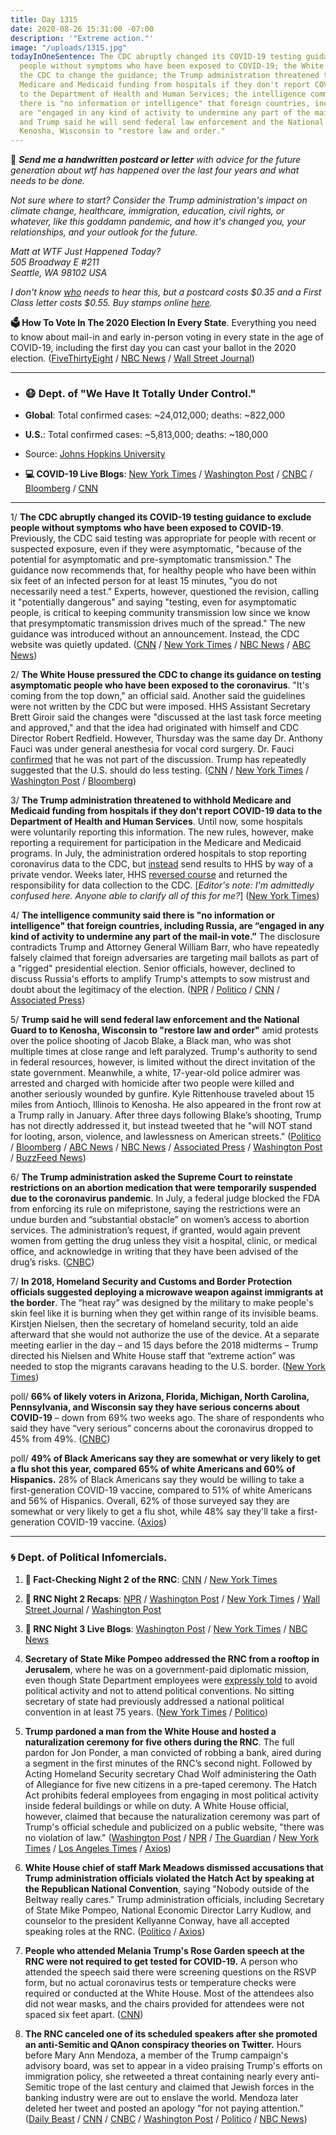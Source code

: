 ```yaml
---
title: Day 1315
date: 2020-08-26 15:31:00 -07:00
description: '"Extreme action."'
image: "/uploads/1315.jpg"
todayInOneSentence: The CDC abruptly changed its COVID-19 testing guidance to exclude
  people without symptoms who have been exposed to COVID-19; the White House pressured
  the CDC to change the guidance; the Trump administration threatened to withhold
  Medicare and Medicaid funding from hospitals if they don't report COVID-19 data
  to the Department of Health and Human Services; the intelligence community said
  there is "no information or intelligence" that foreign countries, including Russia,
  are "engaged in any kind of activity to undermine any part of the mail-in vote";
  and Trump said he will send federal law enforcement and the National Guard to to
  Kenosha, Wisconsin to "restore law and order."
---
```


💌 ***Send me a handwritten postcard or letter** with advice for the future generation about wtf has happened over the last four years and what needs to be done.* 

*Not sure where to start? Consider the Trump administration's impact on climate change, healthcare, immigration, education, civil rights, or whatever, like this goddamn pandemic, and how it's changed you, your relationships, and your outlook for the future.*

*Matt at WTF Just Happened Today?\
505 Broadway E #211\
Seattle, WA 98102 USA*

*I don't know [who](https://www.buzzfeednews.com/article/addybaird/postmaster-general-louis-dejoy-postcard-question) needs to hear this, but a postcard costs $0.35 and a First Class letter costs $0.55. Buy stamps online [here](https://store.usps.com/store/results/stamps/_/N-9y93lv).*

**🗳 How To Vote In The 2020 Election In Every State**. Everything you need to know about mail-in and early in-person voting in every state in the age of COVID-19, including the first day you can cast your ballot in the 2020 election. ([FiveThirtyEight](https://projects.fivethirtyeight.com/how-to-vote-2020/) / [NBC News](https://www.nbcnews.com/specials/plan-your-vote-state-by-state-guide-voting-by-mail-early-in-person-voting-election/index.html?cid=bc_npd_nn_ms_np-1_200816) / [Wall Street Journal](https://www.wsj.com/articles/how-to-vote-by-mail-in-every-state-11597840923))

---

* ### 😷 Dept. of "We Have It Totally Under Control."

* **Global**: Total confirmed cases: \~24,012,000; deaths: \~822,000

* **U.S.**: Total confirmed cases: \~5,813,000; deaths: \~180,000

* Source: [Johns Hopkins University](https://coronavirus.jhu.edu/map.html)

* **💻 COVID-19 Live Blogs**: [New York Times](https://www.nytimes.com/2020/08/26/world/covid-19-coronavirus.html) / [Washington Post](https://www.washingtonpost.com/nation/2020/08/26/coronavirus-covid-live-updates-us/) / [CNBC](https://www.cnbc.com/2020/08/26/coronavirus-live-updates.html) / [Bloomberg](https://www.bloomberg.com/news/articles/2020-08-25/u-s-cases-rise-0-6-fda-chief-addresses-mistake-virus-update) / [CNN](https://www.cnn.com/world/live-news/coronavirus-pandemic-08-26-20-intl/index.html)

---

1/ **The CDC abruptly changed its COVID-19 testing guidance to exclude people without symptoms who have been exposed to COVID-19**. Previously, the CDC said testing was appropriate for people with recent or suspected exposure, even if they were asymptomatic, "because of the potential for asymptomatic and pre-symptomatic transmission." The guidance now recommends that, for healthy people who have been within six feet of an infected person for at least 15 minutes, "you do not necessarily need a test." Experts, however, questioned the revision, calling it "potentially dangerous" and saying "testing, even for asymptomatic people, is critical to keeping community transmission low since we know that presymptomatic transmission drives much of the spread." The new guidance was introduced without an announcement. Instead, the CDC website was quietly updated. ([CNN](https://www.cnn.com/2020/08/26/health/cdc-guidelines-coronavirus-testing/index.html) / [New York Times](https://www.nytimes.com/2020/08/25/health/covid-19-testing-cdc.html) / [NBC News](https://www.nbcnews.com/health/health-news/cdc-reverses-covid-19-guidance-says-testing-may-not-be-n1238013) / [ABC News](https://abcnews.go.com/Politics/stunning-reversal-cdc-abruptly-position-tested/story?id=72621714))

2/ **The White House pressured the CDC to change its guidance on testing asymptomatic people who have been exposed to the coronavirus**. "It's coming from the top down," an official said. Another said the guidelines were not written by the CDC but were imposed. HHS Assistant Secretary Brett Giroir said the changes were "discussed at the last task force meeting and approved," and that the idea had originated with himself and CDC Director Robert Redfield. However, Thursday was the same day Dr. Anthony Fauci was under general anesthesia for vocal cord surgery. Dr. Fauci [confirmed](https://www.cnn.com/2020/08/26/politics/fauci-coronavirus-cdc-testing/index.html) that he was not part of the discussion. Trump has repeatedly suggested that the U.S. should do less testing. ([CNN](https://www.cnn.com/2020/08/26/politics/cdc-coronavirus-testing-guidance/index.html) / [New York Times](https://www.nytimes.com/2020/08/26/world/covid-19-coronavirus.html#link-75471d37) / [Washington Post](https://www.washingtonpost.com/health/cdc-testing-guidelines-coronavirus/2020/08/26/eb653028-e7af-11ea-97e0-94d2e46e759b_story.html) / [Bloomberg](https://www.bloomberg.com/news/articles/2020-08-26/giroir-says-controversial-cdc-change-won-t-restrict-testing?srnd=premium&sref=MIBMEEoj))

3/ **The Trump administration threatened to withhold Medicare and Medicaid funding from hospitals if they don't report COVID-19 data to the Department of Health and Human Services**. Until now, some hospitals were voluntarily reporting this information. The new rules, however, make reporting a requirement for participation in the Medicare and Medicaid programs. In July, the administration ordered hospitals to stop reporting coronavirus data to the CDC, but [instead](https://whatthefuckjusthappenedtoday.com/2020/07/14/day-1272/#3-the-trump-administration-ordered-h) send results to HHS by way of a private vendor. Weeks later, HHS [reversed course](https://whatthefuckjusthappenedtoday.com/2020/08/20/day-1309/) and returned the responsibility for data collection to the CDC. \[*Editor's note: I'm admittedly confused here. Anyone able to clarify all of this for me?*\] ([New York Times](https://www.nytimes.com/2020/08/25/us/politics/trump-coronavirus-data.html))

4/ **The intelligence community said there is "no information or intelligence" that foreign countries, including Russia, are “engaged in any kind of activity to undermine any part of the mail-in vote.”** The disclosure contradicts Trump and Attorney General William Barr, who have repeatedly falsely claimed that foreign adversaries are targeting mail ballots as part of a "rigged" presidential election. Senior officials, however, declined to discuss Russia's efforts to amplify Trump's attempts to sow mistrust and doubt about the legitimacy of the election. ([NPR](https://www.npr.org/2020/08/26/906262573/theres-no-evidence-supporting-trump-s-mail-ballot-warnings-fbi-says) / [Politico](https://www.politico.com/news/2020/08/26/intel-officials-contradict-trump-on-voting-by-mail-402470) / [CNN](https://www.cnn.com/2020/08/26/politics/election-security-officials-mail-in-voting-trump/index.html) / [Associated Press](https://apnews.com/070152acd189be79c24285480f2449b1))

5/ **Trump said he will send federal law enforcement and the National Guard to to Kenosha, Wisconsin to "restore law and order"** amid protests over the police shooting of Jacob Blake, a Black man, who was shot multiple times at close range and left paralyzed. Trump's authority to send in federal resources, however, is limited without the direct invitation of the state government. Meanwhile, a white, 17-year-old police admirer was arrested and charged with homicide after two people were killed and another seriously wounded by gunfire. Kyle Rittenhouse traveled about 15 miles from Antioch, Illinois to Kenosha. He also appeared in the front row at a Trump rally in January. After three days following Blake’s shooting, Trump has not directly addressed it, but instead tweeted that he "will NOT stand for looting, arson, violence, and lawlessness on American streets." ([Politico](https://www.politico.com/news/2020/08/26/trump-federal-agents-kenosha-wisconsin-402374) / [Bloomberg](https://www.bloomberg.com/news/articles/2020-08-26/two-shot-dead-during-violent-clashes-in-kenosha-protest-wrap?sref=MIBMEEoj) / [ABC News](https://abcnews.go.com/Politics/trump-federal-law-enforcement-national-guard-site-violent/story?id=72624520) / [NBC News](https://www.nbcnews.com/politics/2020-election/live-blog/2020-08-26-rnc-updates-n1238051/ncrd1238234#liveBlogHeader) / [Associated Press](https://apnews.com/97a0700564fb52d7f664d8de22066f88) / [Washington Post](https://www.washingtonpost.com/nation/2020/08/26/jacob-blake-kenosha-police-protests/) / [BuzzFeed News](https://www.buzzfeednews.com/article/ellievhall/kenosha-suspect-kyle-rittenhouse-trump-rally))

6/ **The Trump administration asked the Supreme Court to reinstate restrictions on an abortion medication that were temporarily suspended due to the coronavirus pandemic**. In July, a federal judge blocked the FDA from enforcing its rule on mifepristone, saying the restrictions were an undue burden and “substantial obstacle” on women’s access to abortion services. The administration’s request, if granted, would again prevent women from getting the drug unless they visit a hospital, clinic, or medical office, and acknowledge in writing that they have been advised of the drug’s risks. ([CNBC](https://www.cnbc.com/2020/08/26/coronavirus-trump-administration-asks-supreme-court-to-rule-on-abortion-pill-restriction.html))

7/ **In 2018, Homeland Security and Customs and Border Protection officials suggested deploying a microwave weapon against immigrants at the border**. The “heat ray” was designed by the military to make people's skin feel like it is burning when they get within range of its invisible beams. Kirstjen Nielsen, then the secretary of homeland security, told an aide afterward that she would not authorize the use of the device. At a separate meeting earlier in the day – and 15 days before the 2018 midterms – Trump directed his Nielsen and White House staff that “extreme action” was needed to stop the migrants caravans heading to the U.S. border. ([New York Times](https://www.nytimes.com/2020/08/26/us/politics/trump-campaign-immigration.html))

poll/ **66% of likely voters in Arizona, Florida, Michigan, North Carolina, Pennsylvania, and Wisconsin say they have serious concerns about COVID-19** – down from 69% two weeks ago. The share of respondents who said they have “very serious” concerns about the coronavirus dropped to 45% from 49%. ([CNBC](https://www.cnbc.com/2020/08/26/coronavirus-concerns-fall-and-trump-approval-rises-in-2020-swing-states.html))

poll/ **49% of Black Americans say they are somewhat or very likely to get a flu shot this year, compared 65% of white Americans and 60% of Hispanics.** 28% of Black Americans say they would be willing to take a first-generation COVID-19 vaccine, compared to 51% of white Americans and 56% of Hispanics. Overall, 62% of those surveyed say they are somewhat or very likely to get a flu shot, while 48% say they'll take a first-generation COVID-19 vaccine. ([Axios](https://www.axios.com/axios-ipsos-poll-coronavirus-index-vaccine-racial-trust-gap-28629c26-ef99-416c-ad60-03a43d725e67.html))

---

### 🌀 Dept. of Political Infomercials.

1. **🐘 Fact-Checking Night 2 of the RNC**: [CNN](https://www.cnn.com/2020/08/25/politics/rnc-night-two-fact-check/index.html) / [New York Times](https://www.nytimes.com/live/2020/08/25/us/rnc-fact-check)

2. **🐘 RNC Night 2 Recaps**: [NPR](https://www.npr.org/2020/08/26/906037362/4-takeaways-from-night-2-of-the-republican-national-convention) / [Washington Post](https://www.washingtonpost.com/politics/2020/08/26/daily-202-trump-granting-pardon-during-republican-convention-typifies-norm-busting-presidency/) / [New York Times](https://www.nytimes.com/2020/08/26/us/politics/republican-convention-recap.html) / [Wall Street Journal](https://www.wsj.com/articles/melania-trump-mike-pompeo-and-a-pardon-takeaways-from-the-rncs-second-night-11598439605) / [Washington Post](https://www.washingtonpost.com/elections/2020/08/25/republican-national-convention-live-updates/)

3. **🐘 RNC Night 3 Live Blogs**: [Washington Post](https://www.washingtonpost.com/elections/2020/08/26/republican-national-convention-live-updates/) / [New York Times](https://www.nytimes.com/live/2020/08/26/us/rnc-convention-election) / [NBC News](https://www.nbcnews.com/politics/2020-election/live-blog/2020-08-26-rnc-updates-n1238051)

4. **Secretary of State Mike Pompeo addressed the RNC from a rooftop in Jerusalem**, where he was on a government-paid diplomatic mission, even though State Department employees were [expressly told](https://whatthefuckjusthappenedtoday.com/2020/08/25/day-1314/#6-the-house-foreign-affairs-committe) to avoid political activity and not to attend political conventions. No sitting secretary of state had previously addressed a national political convention in at least 75 years. ([New York Times](https://www.nytimes.com/2020/08/25/us/politics/pompeo-trump-jerusalem-republican-convention.html) / [Politico](https://www.politico.com/newsletters/playbook/2020/08/26/this-is-absolutely-not-how-it-works-490188))

5. **Trump pardoned a man from the White House and hosted a naturalization ceremony for five others during the RNC**. The full pardon for Jon Ponder, a man convicted of robbing a bank, aired during a segment in the first minutes of the RNC’s second night. Followed by Acting Homeland Security secretary Chad Wolf administering the Oath of Allegiance for five new citizens in a pre-taped ceremony. The Hatch Act prohibits federal employees from engaging in most political activity inside federal buildings or while on duty. A White House official, however, claimed that because the naturalization ceremony was part of Trump's official schedule and publicized on a public website, "there was no violation of law." ([Washington Post](https://www.washingtonpost.com/politics/hatch-act-republican-convention/2020/08/25/53b72b44-e6f8-11ea-970a-64c73a1c2392_story.html) / [NPR](https://www.npr.org/2020/08/26/906228532/trump-shatters-ethics-norms-by-making-official-acts-part-of-rnc-broadcast) / [The Guardian](https://www.theguardian.com/us-news/2020/aug/26/first-thing-unprecedented-night-at-rnc-for-possible-hatch-act-violations) / [New York Times](https://www.nytimes.com/2020/08/25/us/politics/trump-jon-ponder-pardon.html) / [Los Angeles Times](https://www.latimes.com/politics/story/2020-08-25/rnc-trump-pardon-jon-ponder) / [Axios](https://www.axios.com/trump-pardon-jon-ponder-rnc-55800018-50a8-4982-98e3-29ca24812c8a.html))

6. **White House chief of staff Mark Meadows dismissed accusations that Trump administration officials violated the Hatch Act by speaking at the Republican National Convention**, saying "Nobody outside of the Beltway really cares." Trump administration officials, including Secretary of State Mike Pompeo, National Economic Director Larry Kudlow, and counselor to the president Kellyanne Conway, have all accepted speaking roles at the RNC. ([Politico](https://www.politico.com/news/2020/08/26/mark-meadows-hatch-act-rnc-402194) / [Axios](https://www.axios.com/mark-meadows-rnc-hatch-act-57a5ed93-7912-4a89-a96e-f093c88bc3fd.html))

7. **People who attended Melania Trump's Rose Garden speech at the RNC were not required to get tested for COVID-19.** A person who attended the speech said there were screening questions on the RSVP form, but no actual coronavirus tests or temperature checks were required or conducted at the White House. Most of the attendees also did not wear masks, and the chairs provided for attendees were not spaced six feet apart. ([CNN](https://www.cnn.com/2020/08/26/politics/rose-garden-attendees-coronavirus-tests-melania-trump/index.html))

8. **The RNC canceled one of its scheduled speakers after she promoted an anti-Semitic and QAnon conspiracy theories on Twitter.** Hours before Mary Ann Mendoza, a member of the Trump campaign's advisory board, was set to appear in a video praising Trump's efforts on immigration policy, she retweeted a threat containing nearly every anti-Semitic trope of the last century and claimed that Jewish forces in the banking industry were are out to enslave the world. Mendoza later deleted her tweet and posted an apology "for not paying attention." ([Daily Beast](https://www.thedailybeast.com/rnc-speaker-boosts-qanon-conspiracy-theory-about-jewish-plot-to-enslave-the-world-1) / [CNN](https://www.cnn.com/2020/08/25/politics/rnc-mary-ann-mendoza-anti-semitic-conspiracy-theory/index.html) / [CNBC](https://www.cnbc.com/2020/08/25/rnc-speaker-pulled-from-schedule-after-she-tweeted-anti-semitic-conspiracy-thread.html) / [Washington Post](https://www.washingtonpost.com/politics/gop-faces-questions-about-vetting-after-abruptly-canceling-convention-speaker-who-promoted-anti-semitic-tweet/2020/08/25/d9349b52-e730-11ea-97e0-94d2e46e759b_story.html) / [Politico](https://www.politico.com/news/2020/08/25/rnc-speaker-retweets-anti-semitic-rant-401851) / [NBC News](https://www.nbcnews.com/politics/2020-election/rnc-cancels-speaker-mary-ann-mendoza-after-she-promoted-qanon-n1238109))